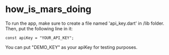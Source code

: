 # how_is_mars_doing

To run the app, make sure to create a file named 'api_key.dart' in /lib folder. Then, put the following line in it:

```
const apiKey = "YOUR_API_KEY";
```

You can put "DEMO_KEY" as your apiKey for testing purposes.
